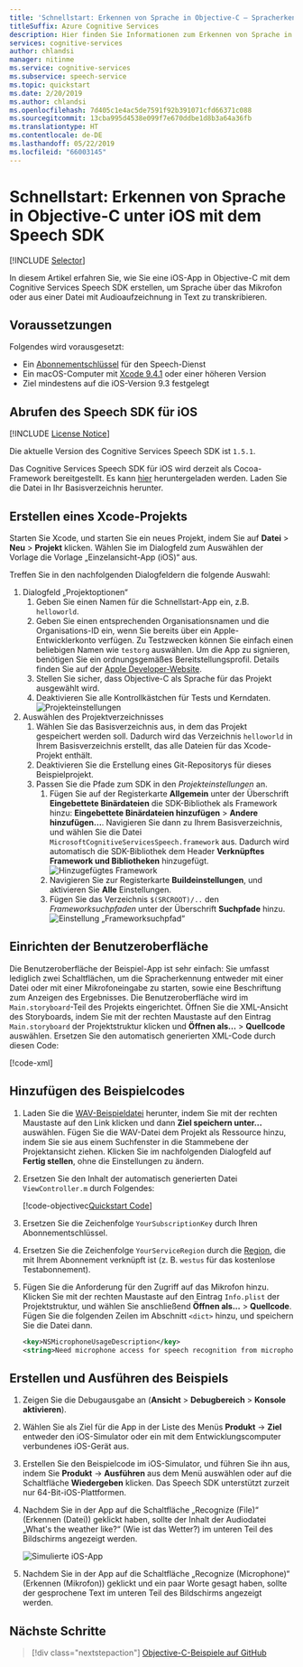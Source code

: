 ```yaml
---
title: 'Schnellstart: Erkennen von Sprache in Objective-C – Spracherkennungsdienste'
titleSuffix: Azure Cognitive Services
description: Hier finden Sie Informationen zum Erkennen von Sprache in Objective-C unter iOS mit dem Speech SDK.
services: cognitive-services
author: chlandsi
manager: nitinme
ms.service: cognitive-services
ms.subservice: speech-service
ms.topic: quickstart
ms.date: 2/20/2019
ms.author: chlandsi
ms.openlocfilehash: 7d405c1e4ac5de7591f92b391071cfd66371c088
ms.sourcegitcommit: 13cba995d4538e099f7e670ddbe1d8b3a64a36fb
ms.translationtype: HT
ms.contentlocale: de-DE
ms.lasthandoff: 05/22/2019
ms.locfileid: "66003145"
---
```

# <a name="quickstart-recognize-speech-in-objective-c-on-ios-using-the-speech-sdk"></a>Schnellstart: Erkennen von Sprache in Objective-C unter iOS mit dem Speech SDK

[!INCLUDE [Selector](../../../includes/cognitive-services-speech-service-quickstart-selector.md)]

In diesem Artikel erfahren Sie, wie Sie eine iOS-App in Objective-C mit dem Cognitive Services Speech SDK erstellen, um Sprache über das Mikrofon oder aus einer Datei mit Audioaufzeichnung in Text zu transkribieren.

## <a name="prerequisites"></a>Voraussetzungen

Folgendes wird vorausgesetzt:

* Ein [Abonnementschlüssel](get-started.md) für den Speech-Dienst
* Ein macOS-Computer mit [Xcode 9.4.1](https://geo.itunes.apple.com/us/app/xcode/id497799835?mt=12) oder einer höheren Version
* Ziel mindestens auf die iOS-Version 9.3 festgelegt

## <a name="get-the-speech-sdk-for-ios"></a>Abrufen des Speech SDK für iOS

[!INCLUDE [License Notice](../../../includes/cognitive-services-speech-service-license-notice.md)]

Die aktuelle Version des Cognitive Services Speech SDK ist `1.5.1`.

Das Cognitive Services Speech SDK für iOS wird derzeit als Cocoa-Framework bereitgestellt.
Es kann [hier](https://aka.ms/csspeech/iosbinary) heruntergeladen werden. Laden Sie die Datei in Ihr Basisverzeichnis herunter.

## <a name="create-an-xcode-project"></a>Erstellen eines Xcode-Projekts

Starten Sie Xcode, und starten Sie ein neues Projekt, indem Sie auf **Datei** > **Neu** > **Projekt** klicken.
Wählen Sie im Dialogfeld zum Auswählen der Vorlage die Vorlage „Einzelansicht-App (iOS)“ aus.

Treffen Sie in den nachfolgenden Dialogfeldern die folgende Auswahl:

1. Dialogfeld „Projektoptionen“
    1. Geben Sie einen Namen für die Schnellstart-App ein, z.B. `helloworld`.
    1. Geben Sie einen entsprechenden Organisationsnamen und die Organisations-ID ein, wenn Sie bereits über ein Apple-Entwicklerkonto verfügen. Zu Testzwecken können Sie einfach einen beliebigen Namen wie `testorg` auswählen. Um die App zu signieren, benötigen Sie ein ordnungsgemäßes Bereitstellungsprofil. Details finden Sie auf der [Apple Developer-Website](https://developer.apple.com/).
    1. Stellen Sie sicher, dass Objective-C als Sprache für das Projekt ausgewählt wird.
    1. Deaktivieren Sie alle Kontrollkästchen für Tests und Kerndaten.
    ![Projekteinstellungen](media/sdk/qs-objectivec-project-settings.png)
1. Auswählen des Projektverzeichnisses
    1. Wählen Sie das Basisverzeichnis aus, in dem das Projekt gespeichert werden soll. Dadurch wird das Verzeichnis `helloworld` in Ihrem Basisverzeichnis erstellt, das alle Dateien für das Xcode-Projekt enthält.
    1. Deaktivieren Sie die Erstellung eines Git-Repositorys für dieses Beispielprojekt.
    1. Passen Sie die Pfade zum SDK in den *Projekteinstellungen* an.
        1. Fügen Sie auf der Registerkarte **Allgemein** unter der Überschrift **Eingebettete Binärdateien** die SDK-Bibliothek als Framework hinzu: **Eingebettete Binärdateien hinzufügen** > **Andere hinzufügen...**. Navigieren Sie dann zu Ihrem Basisverzeichnis, und wählen Sie die Datei `MicrosoftCognitiveServicesSpeech.framework` aus. Dadurch wird automatisch die SDK-Bibliothek dem Header **Verknüpftes Framework und Bibliotheken** hinzugefügt.
        ![Hinzugefügtes Framework](media/sdk/qs-objectivec-framework.png)
        1. Navigieren Sie zur Registerkarte **Buildeinstellungen**, und aktivieren Sie **Alle** Einstellungen.
        1. Fügen Sie das Verzeichnis `$(SRCROOT)/..` den *Frameworksuchpfaden* unter der Überschrift **Suchpfade** hinzu.
        ![Einstellung „Frameworksuchpfad“](media/sdk/qs-objectivec-framework-search-paths.png)

## <a name="set-up-the-ui"></a>Einrichten der Benutzeroberfläche

Die Benutzeroberfläche der Beispiel-App ist sehr einfach: Sie umfasst lediglich zwei Schaltflächen, um die Spracherkennung entweder mit einer Datei oder mit einer Mikrofoneingabe zu starten, sowie eine Beschriftung zum Anzeigen des Ergebnisses.
Die Benutzeroberfläche wird im `Main.storyboard`-Teil des Projekts eingerichtet.
Öffnen Sie die XML-Ansicht des Storyboards, indem Sie mit der rechten Maustaste auf den Eintrag `Main.storyboard` der Projektstruktur klicken und **Öffnen als...** > **Quellcode** auswählen.
Ersetzen Sie den automatisch generierten XML-Code durch diesen Code:

[!code-xml[](~/samples-cognitive-services-speech-sdk/quickstart/objectivec-ios/helloworld/helloworld/Base.lproj/Main.storyboard)]

## <a name="add-the-sample-code"></a>Hinzufügen des Beispielcodes

1. Laden Sie die [WAV-Beispieldatei](https://raw.githubusercontent.com/Azure-Samples/cognitive-services-speech-sdk/f9807b1079f3a85f07cbb6d762c6b5449d536027/samples/cpp/windows/console/samples/whatstheweatherlike.wav) herunter, indem Sie mit der rechten Maustaste auf den Link klicken und dann **Ziel speichern unter...** auswählen. Fügen Sie die WAV-Datei dem Projekt als Ressource hinzu, indem Sie sie aus einem Suchfenster in die Stammebene der Projektansicht ziehen.
   Klicken Sie im nachfolgenden Dialogfeld auf **Fertig stellen**, ohne die Einstellungen zu ändern.
1. Ersetzen Sie den Inhalt der automatisch generierten Datei `ViewController.m` durch Folgendes:

   [!code-objectivec[Quickstart Code](~/samples-cognitive-services-speech-sdk/quickstart/objectivec-ios/helloworld/helloworld/ViewController.m#code)]
1. Ersetzen Sie die Zeichenfolge `YourSubscriptionKey` durch Ihren Abonnementschlüssel.
1. Ersetzen Sie die Zeichenfolge `YourServiceRegion` durch die [Region](regions.md), die mit Ihrem Abonnement verknüpft ist (z. B. `westus` für das kostenlose Testabonnement).
1. Fügen Sie die Anforderung für den Zugriff auf das Mikrofon hinzu. Klicken Sie mit der rechten Maustaste auf den Eintrag `Info.plist` der Projektstruktur, und wählen Sie anschließend **Öffnen als...** > **Quellcode**. Fügen Sie die folgenden Zeilen im Abschnitt `<dict>` hinzu, und speichern Sie die Datei dann.
    ```xml
    <key>NSMicrophoneUsageDescription</key>
    <string>Need microphone access for speech recognition from microphone.</string>
    ```

## <a name="building-and-running-the-sample"></a>Erstellen und Ausführen des Beispiels

1. Zeigen Sie die Debugausgabe an (**Ansicht** > **Debugbereich** > **Konsole aktivieren**).
1. Wählen Sie als Ziel für die App in der Liste des Menüs **Produkt** -> **Ziel** entweder den iOS-Simulator oder ein mit dem Entwicklungscomputer verbundenes iOS-Gerät aus.
1. Erstellen Sie den Beispielcode im iOS-Simulator, und führen Sie ihn aus, indem Sie **Produkt** -> **Ausführen** aus dem Menü auswählen oder auf die Schaltfläche **Wiedergeben** klicken.
   Das Speech SDK unterstützt zurzeit nur 64-Bit-iOS-Plattformen.
1. Nachdem Sie in der App auf die Schaltfläche „Recognize (File)“ (Erkennen (Datei)) geklickt haben, sollte der Inhalt der Audiodatei „What's the weather like?“ (Wie ist das Wetter?) im unteren Teil des Bildschirms angezeigt werden.

   ![Simulierte iOS-App](media/sdk/qs-objectivec-simulated-app.png)

1. Nachdem Sie in der App auf die Schaltfläche „Recognize (Microphone)“ (Erkennen (Mikrofon)) geklickt und ein paar Worte gesagt haben, sollte der gesprochene Text im unteren Teil des Bildschirms angezeigt werden.

## <a name="next-steps"></a>Nächste Schritte

> [!div class="nextstepaction"]
> [Objective-C-Beispiele auf GitHub](https://aka.ms/csspeech/samples)

